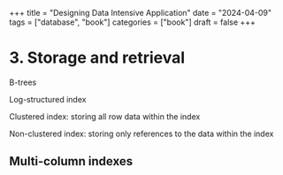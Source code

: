 +++
title = "Designing Data Intensive Application"
date = "2024-04-09"
tags = ["database", "book"]
categories = ["book"]
draft = false
+++

# 3. Storage and retrieval

B-trees

Log-structured index

Clustered index: storing all row data within the index

Non-clustered index: storing only references to the data within the index

## Multi-column indexes
